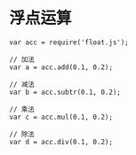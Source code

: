 # 浮点运算

    var acc = require('float.js');

    // 加法
    var a = acc.add(0.1, 0.2);

    // 减法
    var b = acc.subtr(0.1, 0.2);

    // 乘法
    var c = acc.mul(0.1, 0.2);

    // 除法
    var d = acc.div(0.1, 0.2);